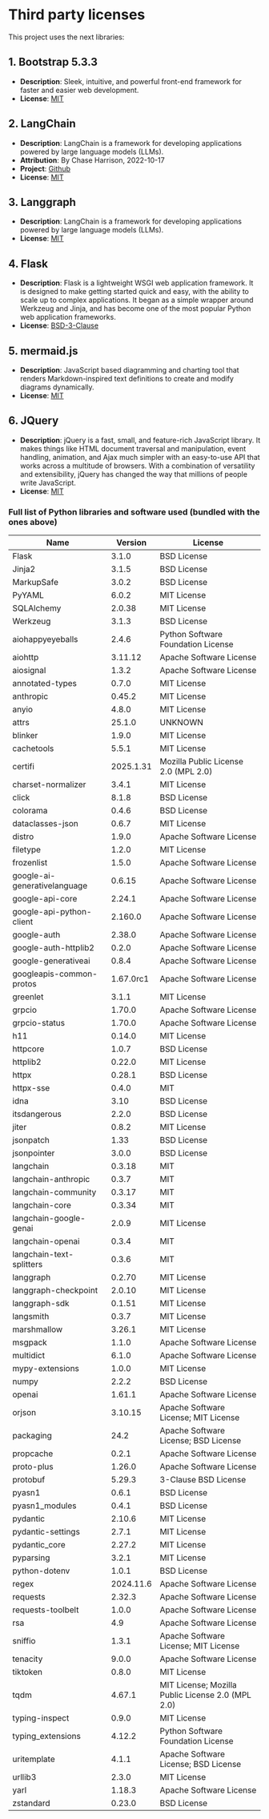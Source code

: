 # Third party licenses

This project uses the next libraries:

## 1. Bootstrap 5.3.3
- **Description**: Sleek, intuitive, and powerful front-end framework for faster and easier web development.
- **License**: [MIT](https://github.com/twbs/bootstrap/tree/v5.3.3?tab=License-1-ov-file)

## 2. LangChain 
- **Description**: LangChain is a framework for developing applications powered by large language models (LLMs).
- **Attribution**: By Chase Harrison, 2022-10-17
- **Project**: [Github](https://github.com/langchain-ai/langchain/tree/master)
- **License**: [MIT](https://github.com/langchain-ai/langchain?tab=MIT-1-ov-file)

## 3. Langgraph
- **Description**: LangChain is a framework for developing applications powered by large language models (LLMs).
- **License**: [MIT](https://github.com/langchain-ai/langgraph?tab=MIT-1-ov-file)

## 4. Flask
- **Description**: Flask is a lightweight WSGI web application framework. It is designed to make getting started quick and easy, with the ability to scale up to complex applications. It began as a simple wrapper around Werkzeug and Jinja, and has become one of the most popular Python web application frameworks.
- **License**: [BSD-3-Clause](https://github.com/langchain-ai/langgraph?tab=MIT-1-ov-file)

## 5. mermaid.js
- **Description**: JavaScript based diagramming and charting tool that renders Markdown-inspired text definitions to create and modify diagrams dynamically.
- **License**: [MIT](https://github.com/mermaid-js/mermaid?tab=MIT-1-ov-file)

## 6. JQuery
- **Description**: jQuery is a fast, small, and feature-rich JavaScript library. It makes things like HTML document traversal and manipulation, event handling, animation, and Ajax much simpler with an easy-to-use API that works across a multitude of browsers. With a combination of versatility and extensibility, jQuery has changed the way that millions of people write JavaScript.
- **License**: [MIT](https://github.com/jquery/jquery?tab=MIT-1-ov-file)


### Full list of Python libraries and software used (bundled with the ones above)

| Name                         | Version   | License                                                                        |
|------------------------------|-----------|--------------------------------------------------------------------------------|
| Flask                        | 3.1.0     | BSD License                                                                    |
| Jinja2                       | 3.1.5     | BSD License                                                                    |
| MarkupSafe                   | 3.0.2     | BSD License                                                                    |
| PyYAML                       | 6.0.2     | MIT License                                                                    |
| SQLAlchemy                   | 2.0.38    | MIT License                                                                    |
| Werkzeug                     | 3.1.3     | BSD License                                                                    |
| aiohappyeyeballs             | 2.4.6     | Python Software Foundation License                                             |
| aiohttp                      | 3.11.12   | Apache Software License                                                        |
| aiosignal                    | 1.3.2     | Apache Software License                                                        |
| annotated-types              | 0.7.0     | MIT License                                                                    |
| anthropic                    | 0.45.2    | MIT License                                                                    |
| anyio                        | 4.8.0     | MIT License                                                                    |
| attrs                        | 25.1.0    | UNKNOWN                                                                        |
| blinker                      | 1.9.0     | MIT License                                                                    |
| cachetools                   | 5.5.1     | MIT License                                                                    |
| certifi                      | 2025.1.31 | Mozilla Public License 2.0 (MPL 2.0)                                           |
| charset-normalizer           | 3.4.1     | MIT License                                                                    |
| click                        | 8.1.8     | BSD License                                                                    |
| colorama                     | 0.4.6     | BSD License                                                                    |
| dataclasses-json             | 0.6.7     | MIT License                                                                    |
| distro                       | 1.9.0     | Apache Software License                                                        |
| filetype                     | 1.2.0     | MIT License                                                                    |
| frozenlist                   | 1.5.0     | Apache Software License                                                        |
| google-ai-generativelanguage | 0.6.15    | Apache Software License                                                        |
| google-api-core              | 2.24.1    | Apache Software License                                                        |
| google-api-python-client     | 2.160.0   | Apache Software License                                                        |
| google-auth                  | 2.38.0    | Apache Software License                                                        |
| google-auth-httplib2         | 0.2.0     | Apache Software License                                                        |
| google-generativeai          | 0.8.4     | Apache Software License                                                        |
| googleapis-common-protos     | 1.67.0rc1 | Apache Software License                                                        |
| greenlet                     | 3.1.1     | MIT License                                                                    |
| grpcio                       | 1.70.0    | Apache Software License                                                        |
| grpcio-status                | 1.70.0    | Apache Software License                                                        |
| h11                          | 0.14.0    | MIT License                                                                    |
| httpcore                     | 1.0.7     | BSD License                                                                    |
| httplib2                     | 0.22.0    | MIT License                                                                    |
| httpx                        | 0.28.1    | BSD License                                                                    |
| httpx-sse                    | 0.4.0     | MIT                                                                            |
| idna                         | 3.10      | BSD License                                                                    |
| itsdangerous                 | 2.2.0     | BSD License                                                                    |
| jiter                        | 0.8.2     | MIT License                                                                    |
| jsonpatch                    | 1.33      | BSD License                                                                    |
| jsonpointer                  | 3.0.0     | BSD License                                                                    |
| langchain                    | 0.3.18    | MIT                                                                            |
| langchain-anthropic          | 0.3.7     | MIT                                                                            |
| langchain-community          | 0.3.17    | MIT                                                                            |
| langchain-core               | 0.3.34    | MIT                                                                            |
| langchain-google-genai       | 2.0.9     | MIT License                                                                    |
| langchain-openai             | 0.3.4     | MIT                                                                            |
| langchain-text-splitters     | 0.3.6     | MIT                                                                            |
| langgraph                    | 0.2.70    | MIT License                                                                    |
| langgraph-checkpoint         | 2.0.10    | MIT License                                                                    |
| langgraph-sdk                | 0.1.51    | MIT License                                                                    |
| langsmith                    | 0.3.7     | MIT License                                                                    |
| marshmallow                  | 3.26.1    | MIT License                                                                    |
| msgpack                      | 1.1.0     | Apache Software License                                                        |
| multidict                    | 6.1.0     | Apache Software License                                                        |
| mypy-extensions              | 1.0.0     | MIT License                                                                    |
| numpy                        | 2.2.2     | BSD License                                                                    |
| openai                       | 1.61.1    | Apache Software License                                                        |
| orjson                       | 3.10.15   | Apache Software License; MIT License                                           |
| packaging                    | 24.2      | Apache Software License; BSD License                                           |
| propcache                    | 0.2.1     | Apache Software License                                                        |
| proto-plus                   | 1.26.0    | Apache Software License                                                        |
| protobuf                     | 5.29.3    | 3-Clause BSD License                                                           |
| pyasn1                       | 0.6.1     | BSD License                                                                    |
| pyasn1_modules               | 0.4.1     | BSD License                                                                    |
| pydantic                     | 2.10.6    | MIT License                                                                    |
| pydantic-settings            | 2.7.1     | MIT License                                                                    |
| pydantic_core                | 2.27.2    | MIT License                                                                    |
| pyparsing                    | 3.2.1     | MIT License                                                                    |
| python-dotenv                | 1.0.1     | BSD License                                                                    |
| regex                        | 2024.11.6 | Apache Software License                                                        |
| requests                     | 2.32.3    | Apache Software License                                                        |
| requests-toolbelt            | 1.0.0     | Apache Software License                                                        |
| rsa                          | 4.9       | Apache Software License                                                        |
| sniffio                      | 1.3.1     | Apache Software License; MIT License                                           |
| tenacity                     | 9.0.0     | Apache Software License                                                        |
| tiktoken                     | 0.8.0     | MIT License                                                                    |
| tqdm                         | 4.67.1    | MIT License; Mozilla Public License 2.0 (MPL 2.0)                              |
| typing-inspect               | 0.9.0     | MIT License                                                                    |
| typing_extensions            | 4.12.2    | Python Software Foundation License                                             |
| uritemplate                  | 4.1.1     | Apache Software License; BSD License                                           |
| urllib3                      | 2.3.0     | MIT License                                                                    |
| yarl                         | 1.18.3    | Apache Software License                                                        |
| zstandard                    | 0.23.0    | BSD License                                                                    |
